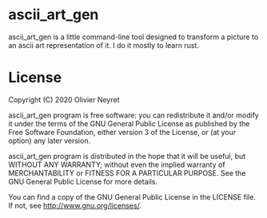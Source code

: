 # ascii_art_gen
ascii_art_gen is a little command-line tool designed to transform a picture to an ascii art representation of it. I do it mostly to learn rust.

# License
Copyright (C) 2020 Olivier Neyret

ascii_art_gen program is free software: you can redistribute it and/or modify it under the terms of the GNU General Public License as published by the Free Software Foundation, either version 3 of the License, or (at your option) any later version.

ascii_art_gen program is distributed in the hope that it will be useful, but WITHOUT ANY WARRANTY; without even the implied warranty of MERCHANTABILITY or FITNESS FOR A PARTICULAR PURPOSE. See the GNU General Public License for more details.

You can find a copy of the GNU General Public License in the LICENSE file. If not, see http://www.gnu.org/licenses/.


